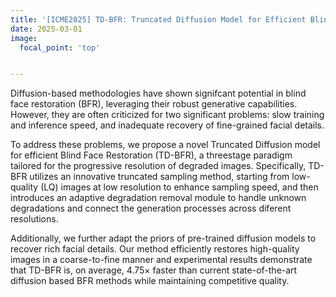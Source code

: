 ```yaml
---
title: '[ICME2025] TD-BFR: Truncated Diffusion Model for Efficient Blind Face Restoration'
date: 2025-03-01
image:
  focal_point: 'top'


---
```


<!--more-->
Diffusion-based methodologies have shown signifcant potential in blind face restoration (BFR), leveraging their robust generative capabilities. However, they are often criticized for two significant problems: slow training and inference speed, and inadequate recovery of fine-grained facial details. 

To address these problems, we propose a novel Truncated Diffusion model for efficient Blind Face Restoration (TD-BFR), a threestage paradigm tailored for the progressive resolution of degraded images. Specifically, TD-BFR utilizes an innovative truncated sampling method, starting from low-quality (LQ) images at low resolution to enhance sampling speed, and then introduces an adaptive degradation removal module to handle unknown
degradations and connect the generation processes across diferent resolutions. 

Additionally, we further adapt the priors of pre-trained diffusion models to recover rich facial details. Our method efficiently restores high-quality images in a coarse-to-fine manner and experimental results demonstrate that TD-BFR is, on average, 4.75× faster than current state-of-the-art diffusion based BFR methods while maintaining competitive quality.

